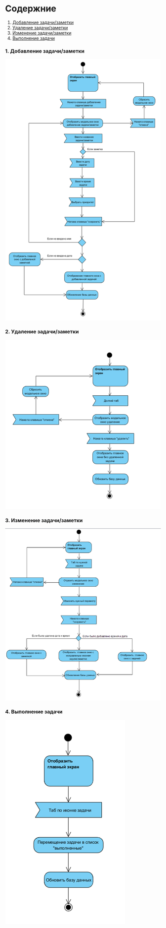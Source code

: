 # Cодержние
1. [Добавление задачи/заметки](#1)
2. [Удаление задачи/заметки](#2) <br>
3. [Изменение задачи/заметки](#3) <br>
4. [Выполнение задачи](#4) <br>

### 1. Добавление задачи/заметки <a name="1"></a>
  ![Add](https://github.com/TsyPolina/DayPlanner/blob/master/documentation/diagrams/activities/Add.png)
### 2. Удаление задачи/заметки <a name="2"></a>
  ![Delete](https://github.com/TsyPolina/DayPlanner/blob/master/documentation/diagrams/activities/Delete.png)
### 3. Изменение задачи/заметки <a name="3"></a>
  ![Change](https://github.com/TsyPolina/DayPlanner/blob/master/documentation/diagrams/activities/Change.png)
### 4. Выполнение задачи <a name="4"></a>
  ![Done](https://github.com/TsyPolina/DayPlanner/blob/master/documentation/diagrams/activities/Done.png)
